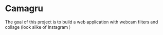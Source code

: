 # Camagru
The goal of this project is to build a web application with webcam filters and collage (look alike of Instagram )
